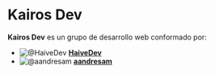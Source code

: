 # Kairos Dev

**Kairos Dev** es un grupo de desarrollo web conformado por:

- ![@HaiveDev](https://avatars.githubusercontent.com/HaiveDev?s=20) [**HaiveDev**](https://github.com/HaiveDev)
- ![@aandresam](https://avatars.githubusercontent.com/aandresam?s=20) [**aandresam**](https://github.com/aandresam)
